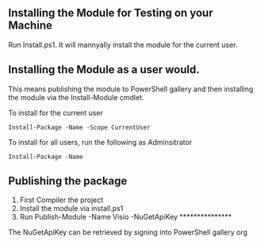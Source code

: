 


Installing the Module for Testing on your Machine
-----
Run Install.ps1. It will mannyally install the module for the current user.


Installing the Module as a user would.
-----
This means publishing the module to PowerShell gallery and then installing
the module via the Install-Module cmdlet.

To install for the current user

    Install-Package -Name -Scope CurrentUser

To install for all users, run the following as Adminsitrator

    Install-Package -Name 


Publishing the package
-----

1. First Compiler the project
2. Install the module via install.ps1
3. Run Publish-Module -Name Visio -NuGetApiKey ***************

The NuGetApiKey can be retrieved by signing into PowerShell gallery org
 

